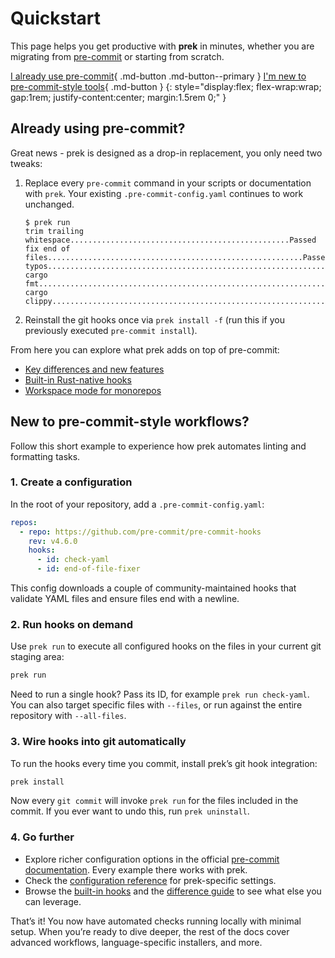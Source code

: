 # Quickstart

This page helps you get productive with **prek** in minutes, whether you are migrating from [pre-commit](https://pre-commit.com/) or starting from scratch.

[I already use pre-commit](#already-using-pre-commit){ .md-button .md-button--primary }
[I'm new to pre-commit-style tools](#new-to-pre-commit-style-workflows){ .md-button }
{: style="display:flex; flex-wrap:wrap; gap:1rem; justify-content:center; margin:1.5rem 0;" }

## Already using pre-commit?

Great news - prek is designed as a drop-in replacement, you only need two tweaks:

1. Replace every `pre-commit` command in your scripts or documentation with `prek`. Your existing `.pre-commit-config.yaml` continues to work unchanged.

    ```console
    $ prek run
    trim trailing whitespace.................................................Passed
    fix end of files.........................................................Passed
    typos....................................................................Passed
    cargo fmt................................................................Passed
    cargo clippy.............................................................Passed
    ```

2. Reinstall the git hooks once via `prek install -f` (run this if you previously executed `pre-commit install`).

From here you can explore what prek adds on top of pre-commit:

- [Key differences and new features](./diff.md)
- [Built-in Rust-native hooks](./builtin.md)
- [Workspace mode for monorepos](./workspace.md)

## New to pre-commit-style workflows?

Follow this short example to experience how prek automates linting and formatting tasks.

### 1. Create a configuration

In the root of your repository, add a `.pre-commit-config.yaml`:

```yaml
repos:
  - repo: https://github.com/pre-commit/pre-commit-hooks
    rev: v4.6.0
    hooks:
      - id: check-yaml
      - id: end-of-file-fixer
```

This config downloads a couple of community-maintained hooks that validate YAML files and ensure files end with a newline.

### 2. Run hooks on demand

Use `prek run` to execute all configured hooks on the files in your current git staging area:

```bash
prek run
```

Need to run a single hook? Pass its ID, for example `prek run check-yaml`. You can also target specific files with `--files`, or run against the entire repository with `--all-files`.

### 3. Wire hooks into git automatically

To run the hooks every time you commit, install prek’s git hook integration:

```bash
prek install
```

Now every `git commit` will invoke `prek run` for the files included in the commit. If you ever want to undo this, run `prek uninstall`.

### 4. Go further

- Explore richer configuration options in the official [pre-commit documentation](https://pre-commit.com/#plugins). Every example there works with prek.
- Check the [configuration reference](./configuration.md) for prek-specific settings.
- Browse the [built-in hooks](./builtin.md) and the [difference guide](./diff.md) to see what else you can leverage.

That’s it! You now have automated checks running locally with minimal setup. When you’re ready to dive deeper, the rest of the docs cover advanced workflows, language-specific installers, and more.

